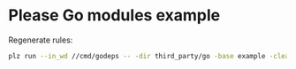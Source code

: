# Please Go modules example

Regenerate rules:

```bash
plz run --in_wd //cmd/godeps -- -dir third_party/go -base example -clean -genpkg -subinclude "//build_defs"
```
